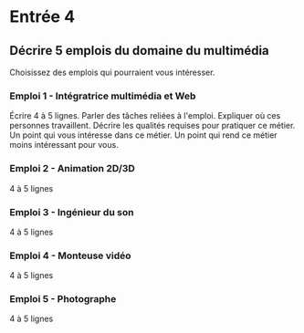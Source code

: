 # Entrée 4
## Décrire 5 emplois du domaine du multimédia
Choisissez des emplois qui pourraient vous intéresser. 

### Emploi 1 - Intégratrice multimédia et Web
Écrire 4 à 5 lignes. Parler des tâches reliées à l'emploi. Expliquer où ces personnes travaillent. Décrire les qualités requises pour pratiquer ce métier. Un point qui vous intéresse dans ce métier. Un point qui rend ce métier moins intéressant pour vous.  



### Emploi 2 - Animation 2D/3D
4 à 5 lignes

### Emploi 3 - Ingénieur du son
4 à 5 lignes 

### Emploi 4 - Monteuse vidéo
4 à 5 lignes

### Emploi 5 - Photographe
4 à 5 lignes



